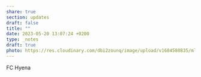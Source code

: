 ```yaml
---
share: true
section: updates
draft: false
title: ""
date: 2023-05-20 13:07:24 +0200
type: _notes
draft: true
photo: https://res.cloudinary.com/dbi2zounq/image/upload/v1684580835/mluqdrj0gu1b9oyjsi8p.jpg
---
```



FC Hyena

